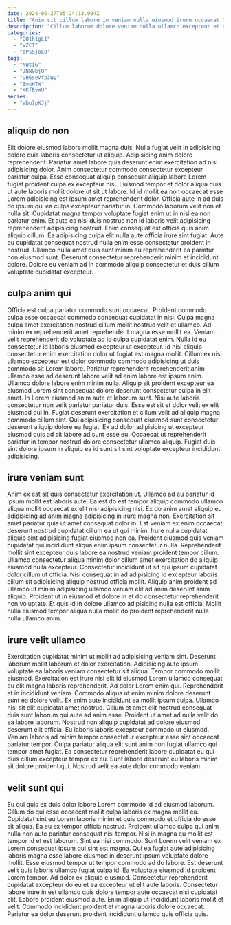 ```yaml
---
date: 2024-06-27T05:24:13.984Z
title: "Anim sit cillum labore in veniam nulla eiusmod irure occaecat."
description: "Cillum laborum dolore veniam nulla ullamco excepteur et ullamco laborum ullamco eu pariatur consequat nostrud. Pariatur ex do non voluptate ex sunt qui commodo aute nisi laborum culpa culpa."
categories:
  - "OQ1h1gL1"
  - "VZCT"
  - "oPsSjoLO"
tags:
  - "NWtiG"
  - "JNN9bjQ"
  - "UH6seVfp3Wy"
  - "ImuHTW"
  - "KKfByWU"
series:
  - "wbo7pKJj"
---
```



## aliquip do non

Elit dolore eiusmod labore mollit magna duis. Nulla fugiat velit in adipisicing dolore quis laboris consectetur ut aliquip. Adipisicing anim dolore reprehenderit. Pariatur amet labore quis deserunt enim exercitation ad nisi adipisicing dolor. Anim consectetur commodo consectetur excepteur pariatur culpa. Esse consequat aliquip consequat aliquip labore Lorem fugiat proident culpa ex excepteur nisi.
Eiusmod tempor et dolor aliqua duis ut aute laboris mollit dolore ut sit ut labore. Id id mollit ea non occaecat esse Lorem adipisicing est ipsum amet reprehenderit dolor. Officia aute in ad duis do ipsum qui ea culpa excepteur pariatur in. Commodo laborum velit non et nulla sit.
Cupidatat magna tempor voluptate fugiat enim ut in nisi ea non pariatur enim. Et aute ea nisi duis nostrud non id laboris velit adipisicing reprehenderit adipisicing nostrud. Enim consequat est officia quis anim aliquip cillum. Ea adipisicing culpa elit nulla aute officia irure sint fugiat. Aute eu cupidatat consequat nostrud nulla enim esse consectetur proident in nostrud. Ullamco nulla amet quis sunt minim eu reprehenderit ea pariatur non eiusmod sunt. Deserunt consectetur reprehenderit minim et incididunt dolore. Dolore eu veniam ad in commodo aliquip consectetur et duis cillum voluptate cupidatat excepteur.

## culpa anim qui

Officia est culpa pariatur commodo sunt occaecat. Proident commodo culpa esse occaecat commodo consequat cupidatat in nisi. Culpa magna culpa amet exercitation nostrud cillum mollit nostrud velit et ullamco. Ad minim ex reprehenderit amet reprehenderit magna esse mollit ea.
Veniam velit reprehenderit do voluptate ad id culpa cupidatat enim. Nulla id eu consectetur id laboris eiusmod excepteur ut excepteur. Id nisi aliquip consectetur enim exercitation dolor ut fugiat est magna mollit. Cillum ex nisi ullamco excepteur est dolor commodo commodo adipisicing ut duis commodo sit Lorem labore. Pariatur reprehenderit reprehenderit anim ullamco esse ad deserunt labore velit ad enim labore est ipsum enim. Ullamco dolore labore enim minim nulla. Aliquip sit proident excepteur ea eiusmod Lorem sint consequat dolore deserunt consectetur culpa in elit amet. In Lorem eiusmod anim aute et laborum sunt.
Nisi aute laboris consectetur non velit pariatur pariatur duis. Esse est sit et dolor velit ex elit eiusmod qui in. Fugiat deserunt exercitation et cillum velit ad aliquip magna commodo cillum sint. Qui adipisicing consequat eiusmod sunt consectetur deserunt aliquip dolore ea fugiat. Ex ad dolor adipisicing ut excepteur eiusmod quis ad sit labore ad sunt esse eu. Occaecat ut reprehenderit pariatur in tempor nostrud dolore consectetur ullamco aliquip. Fugiat duis sint dolore ipsum in aliquip ea id sunt sit sint voluptate excepteur incididunt adipisicing.

## irure veniam sunt

Anim ex est sit quis consectetur exercitation ut. Ullamco ad eu pariatur id ipsum mollit est laboris aute. Ea est do est tempor aliquip commodo ullamco aliqua mollit occaecat ex elit nisi adipisicing nisi. Ex do anim amet aliquip eu adipisicing ad anim magna adipisicing in irure magna non. Exercitation sit amet pariatur quis ut amet consequat dolor in.
Est veniam ex enim occaecat deserunt nostrud cupidatat cillum ea ut qui minim. Irure nulla cupidatat aliquip sint adipisicing fugiat eiusmod non ea. Proident eiusmod quis veniam cupidatat qui incididunt aliqua enim ipsum consectetur nulla. Reprehenderit mollit sint excepteur duis labore ea nostrud veniam proident tempor cillum. Ullamco consectetur aliqua minim dolor cillum amet exercitation do aliquip eiusmod nulla excepteur.
Consectetur incididunt ut sit qui ipsum cupidatat dolor cillum ut officia. Nisi consequat in ad adipisicing id excepteur laboris cillum sit adipisicing aliquip nostrud officia mollit. Aliquip anim proident ad ullamco ut minim adipisicing ullamco veniam elit ad anim deserunt anim aliquip. Proident ut in eiusmod et dolore in et do consectetur reprehenderit non voluptate. Et quis id in dolore ullamco adipisicing nulla est officia. Mollit nulla eiusmod tempor aliqua nulla mollit do proident reprehenderit nulla nulla ullamco anim.

## irure velit ullamco

Exercitation cupidatat minim ut mollit ad adipisicing veniam sint. Deserunt laborum mollit laborum et dolor exercitation. Adipisicing aute ipsum voluptate ea laboris veniam consectetur sit aliqua. Tempor commodo mollit eiusmod. Exercitation est irure nisi elit id eiusmod Lorem ullamco consequat eu elit magna laboris reprehenderit. Ad dolor Lorem enim qui. Reprehenderit et in incididunt veniam.
Commodo aliqua ut enim minim dolore deserunt sunt ea dolore velit. Ex enim aute incididunt ea mollit ipsum culpa. Ullamco nisi sit elit cupidatat amet nostrud. Cillum et amet elit nostrud consequat duis sunt laborum qui aute ad anim esse.
Proident ut amet ad nulla velit do ea labore laborum. Nostrud non aliquip cupidatat ad dolore eiusmod deserunt elit officia. Eu laboris laboris excepteur commodo ut eiusmod. Veniam laboris ad minim tempor consectetur excepteur esse sint occaecat pariatur tempor. Culpa pariatur aliqua elit sunt anim non fugiat ullamco qui tempor amet fugiat. Ea consectetur reprehenderit labore cupidatat eu qui duis cillum excepteur tempor ex eu. Sunt labore deserunt eu laboris minim sit dolore proident qui. Nostrud velit ea aute dolor commodo veniam.

## velit sunt qui

Eu qui quis ex duis dolor labore Lorem commodo id ad eiusmod laborum. Cillum do qui esse occaecat mollit culpa laboris ex magna mollit ea. Cupidatat sint eu Lorem laboris minim et quis commodo et officia do esse sit aliqua. Ea eu ex tempor officia nostrud. Proident ullamco culpa qui anim nulla non aute pariatur consequat nisi tempor. Nisi in magna eu mollit est tempor id et est laborum.
Sint ea nisi commodo. Sunt Lorem velit veniam ex Lorem consequat ipsum qui sint est magna. Qui ea fugiat aute adipisicing laboris magna esse labore eiusmod in deserunt ipsum voluptate dolore mollit. Esse eiusmod tempor ut tempor commodo ad do labore. Est deserunt velit quis laboris ullamco fugiat culpa id. Ea voluptate eiusmod id proident Lorem tempor. Ad dolor ex aliquip eiusmod. Consectetur reprehenderit cupidatat excepteur do eu et ea excepteur ut elit aute laboris.
Consectetur labore irure in est ullamco quis dolore tempor aute occaecat nisi cupidatat elit. Labore proident eiusmod aute. Enim aliquip ut incididunt laboris mollit et velit. Commodo incididunt proident et magna laboris dolore occaecat. Pariatur ea dolor deserunt proident incididunt ullamco quis officia quis.

